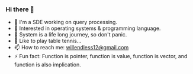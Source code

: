 ### Hi there 👋

<!--
**Willendless/Willendless** is a ✨ _special_ ✨ repository because its `README.md` (this file) appears on your GitHub profile.

Here are some ideas to get you started:

- 🔭 I’m currently working on ...
- 🌱 I’m currently learning ...
- 👯 I’m looking to collaborate on ...
- 🤔 I’m looking for help with ...
- 💬 Ask me about ...
- 📫 How to reach me: ...
- 😄 Pronouns: ...
- ⚡ Fun fact: ...
-->

- 🌈 I'm a SDE working on query processing.
- 🔭 Interested in operating systems & programming language.
- 🥺 System is a life long journey, so don't panic.
- 🏓 Like to play table tennis...
- 📫 How to reach me: willendless12@gmail.com
- ⚡ Fun fact: Function is pointer, function is value, function is vector, and function is also implication.
